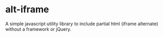 # alt-iframe
A simple javascript utility library to include partial html (iframe alternate) without a framework or jQuery.
